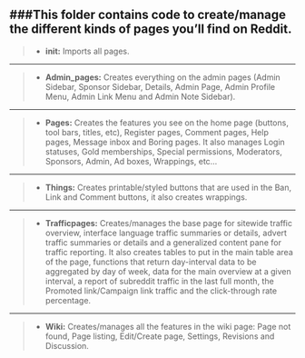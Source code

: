
###This folder contains code to create/manage the different kinds of pages you’ll find on Reddit.
----------
 >- **init:** Imports all pages.
 
----------

 >- **Admin_pages:** Creates everything on the admin pages (Admin Sidebar, Sponsor Sidebar, Details, Admin Page, Admin Profile Menu, Admin Link Menu and Admin Note Sidebar).

----------

 >- **Pages:** Creates the features you see on the home page (buttons, tool bars, titles, etc), Register pages, Comment pages, Help pages, Message inbox and Boring pages. 
It also manages Login statuses, Gold memberships, Special permissions, Moderators, Sponsors, Admin, Ad boxes, Wrappings, etc…
 
----------

> - **Things:** Creates printable/styled buttons that are used in the Ban, Link and Comment buttons, it also creates wrappings.
 
----------

 > - **Trafficpages:** Creates/manages the base page for sitewide traffic overview, interface language traffic summaries or details, advert traffic summaries or details and a generalized content pane for traffic reporting. 
It also creates tables to put in the main table area of the page, functions that return day-interval data to be aggregated by day of week, data for the main overview at a given interval, a report of subreddit traffic in the last full month, the Promoted link/Campaign link traffic and the click-through rate percentage.
 
----------

> - **Wiki:** Creates/manages all the features in the wiki page: Page not found, Page listing, Edit/Create page, Settings, Revisions and Discussion.
